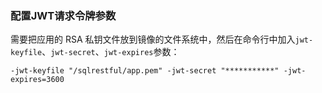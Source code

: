 
### 配置JWT请求令牌参数

需要把应用的 RSA 私钥文件放到镜像的文件系统中，然后在命令行中加入`jwt-keyfile`、`jwt-secret`、`jwt-expires`参数：

```
-jwt-keyfile "/sqlrestful/app.pem" -jwt-secret "***********" -jwt-expires=3600
```